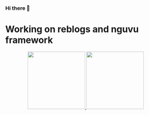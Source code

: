 ### Hi there 👋

<h1>Working on reblogs and nguvu framework</h1> 

<p align="center">
<a href="https://github.com/MUSANGTARA0">
  <img height="180em" src="https://github-readme-stats-eight-theta.vercel.app/api?username=MUSANGTARA0&show_icons=true&theme=algolia&include_all_commits=true&count_private=true"/>
  <img height="180em" src="https://github-readme-stats-eight-theta.vercel.app/api/top-langs/?username=MUSANGTARA0&layout=compact&langs_count=8&theme=algolia"/>
</a>
</p>

